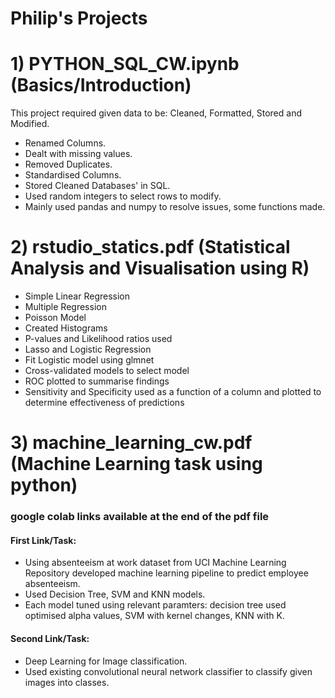 # Philip's Projects

# 1) PYTHON_SQL_CW.ipynb (Basics/Introduction)

This project required given data to be: Cleaned, Formatted, Stored and Modified.
- Renamed Columns.
- Dealt with missing values.
- Removed Duplicates.
- Standardised Columns.
- Stored Cleaned Databases' in SQL.
- Used random integers to select rows to modify.
- Mainly used pandas and numpy to resolve issues, some functions made.

# 2) rstudio_statics.pdf (Statistical Analysis and Visualisation using R)
- Simple Linear Regression
- Multiple Regression
- Poisson Model
- Created Histograms
- P-values and Likelihood ratios used
- Lasso and Logistic Regression
- Fit Logistic model using glmnet
- Cross-validated models to select model
- ROC plotted to summarise findings
- Sensitivity and Specificity used as a function of a column and plotted to determine effectiveness of predictions

# 3) machine_learning_cw.pdf (Machine Learning task using python)
### google colab links available at the end of the pdf file
#### First Link/Task:
- Using absenteeism at work dataset from UCI Machine Learning Repository developed machine learning pipeline to predict employee absenteeism.
- Used Decision Tree, SVM and KNN models.
- Each model tuned using relevant paramters: decision tree used optimised alpha values, SVM with kernel changes, KNN with K. 
#### Second Link/Task:
- Deep Learning for Image classification.
- Used existing convolutional neural network classifier to classify given images into classes.
